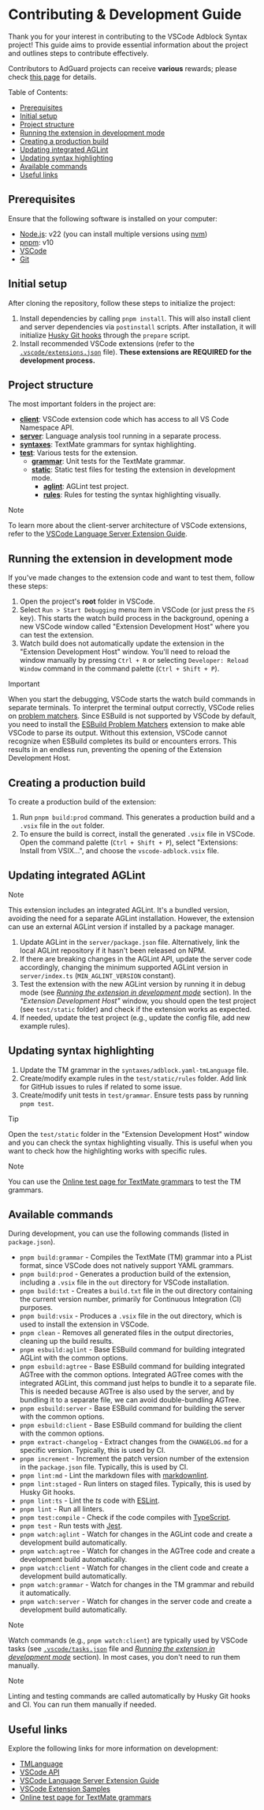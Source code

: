 <!-- omit in toc -->
# Contributing & Development Guide

Thank you for your interest in contributing to the VSCode Adblock Syntax project! This guide aims to provide essential
information about the project and outlines steps to contribute effectively.

Contributors to AdGuard projects can receive **various** rewards; please check [this page][contribute] for details.

Table of Contents:

- [Prerequisites](#prerequisites)
- [Initial setup](#initial-setup)
- [Project structure](#project-structure)
- [Running the extension in development mode](#running-the-extension-in-development-mode)
- [Creating a production build](#creating-a-production-build)
- [Updating integrated AGLint](#updating-integrated-aglint)
- [Updating syntax highlighting](#updating-syntax-highlighting)
- [Available commands](#available-commands)
- [Useful links](#useful-links)

## Prerequisites

Ensure that the following software is installed on your computer:

- [Node.js][nodejs]: v22 (you can install multiple versions using [nvm][nvm])
- [pnpm][pnpm]: v10
- [VSCode][vscode]
- [Git][git]

[git]: https://git-scm.com/
[nodejs]: https://nodejs.org/en/download
[nvm]: https://github.com/nvm-sh/nvm
[pnpm]: https://pnpm.io/installation

## Initial setup

After cloning the repository, follow these steps to initialize the project:

1. Install dependencies by calling `pnpm install`.
   This will also install client and server dependencies via `postinstall` scripts.
   After installation, it will initialize [Husky Git hooks][husky] through the `prepare` script.
2. Install recommended VSCode extensions (refer to the [`.vscode/extensions.json`][vscode-extensions-file] file).
   **These extensions are REQUIRED for the development process.**

## Project structure

The most important folders in the project are:

- [**client**][client-dir]: VSCode extension code which has access to all VS Code Namespace API.
- [**server**][server-dir]: Language analysis tool running in a separate process.
- [**syntaxes**][syntaxes-dir]: TextMate grammars for syntax highlighting.
- [**test**][test-dir]: Various tests for the extension.
    - [**grammar**][test-grammar-dir]: Unit tests for the TextMate grammar.
    - [**static**][test-static-dir]: Static test files for testing the extension in development mode.
        - [**aglint**][test-static-aglint-dir]: AGLint test project.
        - [**rules**][test-static-rules-dir]: Rules for testing the syntax highlighting visually.

> [!NOTE]
> To learn more about the client-server architecture of VSCode extensions, refer to the [VSCode Language Server
> Extension Guide][vscode-ls-extension-guide].

## Running the extension in development mode

If you've made changes to the extension code and want to test them, follow these steps:

1. Open the project's **root** folder in VSCode.
1. Select `Run > Start Debugging` menu item in VSCode (or just press the `F5` key). This starts the watch build process
   in the background, opening a new VSCode window called "Extension Development Host" where you can test the extension.
1. Watch build does not automatically update the extension in the "Extension Development Host" window. You'll need to
   reload the window manually by pressing `Ctrl + R` or selecting `Developer: Reload Window` command in the command
   palette (`Ctrl + Shift + P`).

> [!IMPORTANT]
> When you start the debugging, VSCode starts the watch build commands in separate terminals. To interpret the terminal
> output correctly, VSCode relies on [problem matchers][vscode-problem-matcher-docs]. Since ESBuild is not supported by
> VSCode by default, you need to install the [ESBuild Problem Matchers][esbuild-problem-matcher-extension] extension to
> make able VSCode to parse its output.
> Without this extension, VSCode cannot recognize when ESBuild completes its build or encounters errors. This results in
> an endless run, preventing the opening of the Extension Development Host.

## Creating a production build

To create a production build of the extension:

1. Run `pnpm build:prod` command. This generates a production build and a `.vsix` file in the `out` folder.
1. To ensure the build is correct, install the generated `.vsix` file in VSCode. Open the command palette
   (`Ctrl + Shift + P`), select "Extensions: Install from VSIX...", and choose the `vscode-adblock.vsix` file.

## Updating integrated AGLint

> [!NOTE]
> This extension includes an integrated AGLint. It's a bundled version, avoiding the need for a separate AGLint
> installation. However, the extension can use an external AGLint version if installed by a package manager.

1. Update AGLint in the `server/package.json` file. Alternatively, link the local AGLint repository if it hasn't been
   released on NPM.
1. If there are breaking changes in the AGLint API, update the server code accordingly, changing the minimum supported
   AGLint version in `server/index.ts` (`MIN_AGLINT_VERSION` constant).
1. Test the extension with the new AGLint version by running it in debug mode (see
   [*Running the extension in development mode*](#running-the-extension-in-development-mode) section). In the
   *"Extension Development Host"* window, you should open the test project (see `test/static` folder) and check if the
   extension works as expected.
1. If needed, update the test project (e.g., update the config file, add new example rules).

## Updating syntax highlighting

1. Update the TM grammar in the `syntaxes/adblock.yaml-tmLanguage` file.
1. Create/modify example rules in the `test/static/rules` folder. Add link for GitHub issues to rules if related to some
   issue.
1. Create/modify unit tests in `test/grammar`. Ensure tests pass by running `pnpm test`.

> [!TIP]
> Open the `test/static` folder in the "Extension Development Host" window and you can check the syntax highlighting
> visually. This is useful when you want to check how the highlighting works with specific rules.

> [!NOTE]
> You can use the [Online test page for TextMate grammars][nova-light-show] to test the TM grammars.

## Available commands

During development, you can use the following commands (listed in `package.json`).

- `pnpm build:grammar` - Compiles the TextMate (TM) grammar into a PList format, since VSCode does not natively support
  YAML grammars.
- `pnpm build:prod` - Generates a production build of the extension, including a `.vsix` file in the `out` directory for
  VSCode installation.
- `pnpm build:txt` - Creates a `build.txt` file in the out directory containing the current version number, primarily
  for Continuous Integration (CI) purposes.
- `pnpm build:vsix` - Produces a `.vsix` file in the out directory, which is used to install the extension in VSCode.
- `pnpm clean` - Removes all generated files in the output directories, cleaning up the build results.
- `pnpm esbuild:aglint` - Base ESBuild command for building integrated AGLint with the common options.
- `pnpm esbuild:agtree` - Base ESBuild command for building integrated AGTree with the common options.
  Integrated AGTree comes with the integrated AGLint, this command just helps to bundle it to a separate file.
  This is needed because AGTree is also used by the server, and by bundling it to a separate file, we can avoid
  double-bundling AGTree.
- `pnpm esbuild:server` - Base ESBuild command for building the server with the common options.
- `pnpm esbuild:client` - Base ESBuild command for building the client with the common options.
- `pnpm extract-changelog` - Extract changes from the `CHANGELOG.md` for a specific version. Typically, this is used by
  CI.
- `pnpm increment` - Increment the patch version number of the extension in the `package.json` file. Typically, this is
  used by CI.
- `pnpm lint:md` - Lint the markdown files with [markdownlint][markdownlint].
- `pnpm lint:staged` - Run linters on staged files. Typically, this is used by Husky Git hooks.
- `pnpm lint:ts` - Lint the *ts* code with [ESLint][eslint].
- `pnpm lint` - Run all linters.
- `pnpm test:compile` - Check if the code compiles with [TypeScript][typescript].
- `pnpm test` - Run tests with [Jest][jest].
- `pnpm watch:aglint` - Watch for changes in the AGLint code and create a development build automatically.
- `pnpm watch:agtree` - Watch for changes in the AGTree code and create a development build automatically.
- `pnpm watch:client` - Watch for changes in the client code and create a development build automatically.
- `pnpm watch:grammar` - Watch for changes in the TM grammar and rebuild it automatically.
- `pnpm watch:server` - Watch for changes in the server code and create a development build automatically.

> [!NOTE]
> Watch commands (e.g., `pnpm watch:client`) are typically used by VSCode tasks (see
> [`.vscode/tasks.json`][vscode-tasks-file] file and
> [*Running the extension in development mode*](#running-the-extension-in-development-mode) section).
> In most cases, you don't need to run them manually.

> [!NOTE]
> Linting and testing commands are called automatically by Husky Git hooks and CI. You can run them manually if needed.

## Useful links

Explore the following links for more information on development:

- [TMLanguage](https://code.visualstudio.com/api/language-extensions/syntax-highlight-guide)
- [VSCode API](https://code.visualstudio.com/api/references/vscode-api)
- [VSCode Language Server Extension Guide](https://code.visualstudio.com/api/language-extensions/language-server-extension-guide)
- [VSCode Extension Samples](https://github.com/microsoft/vscode-extension-samples)
- [Online test page for TextMate grammars][nova-light-show]

[client-dir]: ./client
[contribute]: https://adguard.com/contribute.html
[esbuild-problem-matcher-extension]: https://marketplace.visualstudio.com/items?itemName=connor4312.esbuild-problem-matchers
[eslint]: https://eslint.org/
[husky]: https://typicode.github.io/husky
[jest]: https://jestjs.io/
[markdownlint]: https://github.com/DavidAnson/markdownlint
[nova-light-show]: https://novalightshow.netlify.app/
[server-dir]: ./server
[syntaxes-dir]: ./syntaxes
[test-dir]: ./test
[test-grammar-dir]: ./test/grammar
[test-static-aglint-dir]: ./test/static/aglint
[test-static-dir]: ./test/static
[test-static-rules-dir]: ./test/static/rules
[typescript]: https://www.typescriptlang.org/
[vscode-extensions-file]: ./.vscode/extensions.json
[vscode-ls-extension-guide]: https://code.visualstudio.com/api/language-extensions/language-server-extension-guide
[vscode-problem-matcher-docs]: https://code.visualstudio.com/docs/editor/tasks#_processing-task-output-with-problem-matchers
[vscode-tasks-file]: ./.vscode/tasks.json
[vscode]: https://code.visualstudio.com/
